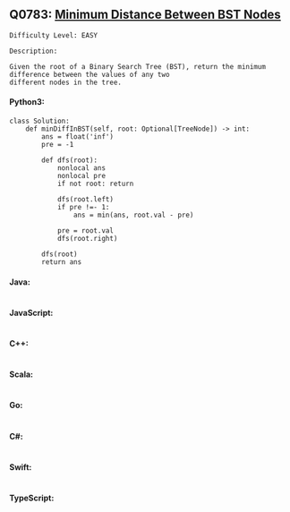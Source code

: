 ## Q0783: [Minimum Distance Between BST Nodes](https://leetcode.com/problems/minimum-distance-between-bst-nodes/)

```
Difficulty Level: EASY
```

```
Description:

Given the root of a Binary Search Tree (BST), return the minimum difference between the values of any two
different nodes in the tree.
```

#### Python3:

```
class Solution:
    def minDiffInBST(self, root: Optional[TreeNode]) -> int:
        ans = float('inf')
        pre = -1

        def dfs(root):
            nonlocal ans
            nonlocal pre
            if not root: return

            dfs(root.left)
            if pre !=- 1:
                ans = min(ans, root.val - pre)

            pre = root.val
            dfs(root.right)

        dfs(root)
        return ans
```

#### Java:

```

```

#### JavaScript:

```

```

#### C++:

```

```

#### Scala:

```

```

#### Go:

```

```

#### C#:

```

```

#### Swift:

```

```

#### TypeScript:

```

```